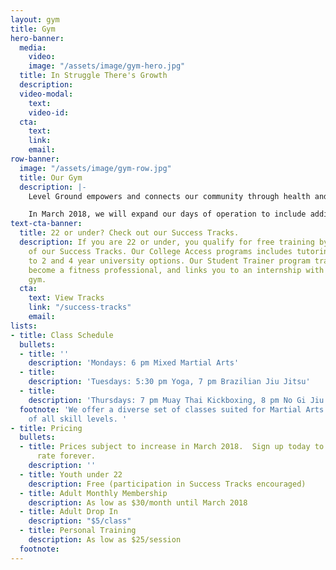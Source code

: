 ```yaml
---
layout: gym
title: Gym
hero-banner:
  media:
    video: 
    image: "/assets/image/gym-hero.jpg"
  title: In Struggle There's Growth
  description: 
  video-modal:
    text: 
    video-id: 
  cta:
    text: 
    link: 
    email: 
row-banner:
  image: "/assets/image/gym-row.jpg"
  title: Our Gym
  description: |-
    Level Ground empowers and connects our community through health and fitness. Our 6,500 square foot facility includes a dedicated mat space and weight area.  In addition to our classes, we provide Personal Training and Private Lessons in Martial Arts, Self-Defense, and Yoga.

    In March 2018, we will expand our days of operation to include additional martial arts, yoga, and calisthenics classes.
text-cta-banner:
  title: 22 or under? Check out our Success Tracks.
  description: If you are 22 or under, you qualify for free training by joining one
    of our Success Tracks. Our College Access programs includes tutoring and connection
    to 2 and 4 year university options. Our Student Trainer program trains you to
    become a fitness professional, and links you to an internship with a Boston-based
    gym.
  cta:
    text: View Tracks
    link: "/success-tracks"
    email: 
lists:
- title: Class Schedule
  bullets:
  - title: ''
    description: 'Mondays: 6 pm Mixed Martial Arts'
  - title: 
    description: 'Tuesdays: 5:30 pm Yoga, 7 pm Brazilian Jiu Jitsu'
  - title: 
    description: 'Thursdays: 7 pm Muay Thai Kickboxing, 8 pm No Gi Jiu Jitsu'
  footnote: 'We offer a diverse set of classes suited for Martial Arts and Yoga practitioners
    of all skill levels. '
- title: Pricing
  bullets:
  - title: Prices subject to increase in March 2018.  Sign up today to lock in your
      rate forever.
    description: ''
  - title: Youth under 22
    description: Free (participation in Success Tracks encouraged)
  - title: Adult Monthly Membership
    description: As low as $30/month until March 2018
  - title: Adult Drop In
    description: "$5/class"
  - title: Personal Training
    description: As low as $25/session
  footnote: 
---
```

